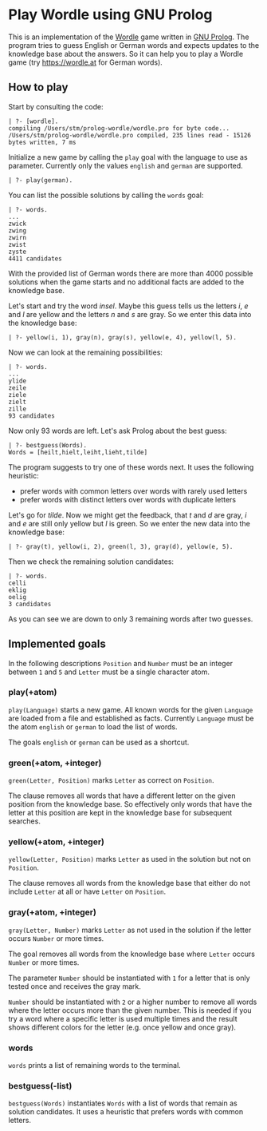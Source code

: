 # Play Wordle using GNU Prolog

This is an implementation of the [Wordle](https://en.m.wikipedia.org/wiki/Wordle) game written in [GNU Prolog](http://www.gprolog.org).  The program tries to guess English or German words and expects updates to the knowledge base about the answers. So it can help you to play a Wordle game (try https://wordle.at for German words).

## How to play

Start by consulting the code:

    | ?- [wordle].
    compiling /Users/stm/prolog-wordle/wordle.pro for byte code...
    /Users/stm/prolog-wordle/wordle.pro compiled, 235 lines read - 15126 bytes written, 7 ms

Initialize a new game by calling the `play` goal with the language to use as parameter. Currently only the values `english` and `german` are supported.

    | ?- play(german).

You can list the possible solutions by calling the `words` goal:

    | ?- words.
    ...
    zwick
    zwing
    zwirn
    zwist
    zyste
    4411 candidates

With the provided list of German words there are more than 4000 possible solutions when the game starts and no additional facts are added to the knowledge base.

Let's start and try the word *insel*. Maybe this guess tells us the letters *i*, *e* and *l* are yellow and the letters *n* and *s* are gray. So we enter this data into the knowledge base:

    | ?- yellow(i, 1), gray(n), gray(s), yellow(e, 4), yellow(l, 5).

Now we can look at the remaining possibilities:

    | ?- words.
    ...
    ylide
    zeile
    ziele
    zielt
    zille
    93 candidates

Now only 93 words are left. Let's ask Prolog about the best guess:

    | ?- bestguess(Words).
    Words = [heilt,hielt,leiht,lieht,tilde]

The program suggests to try one of these words next. It uses the following heuristic:
* prefer words with common letters over words with rarely used letters
* prefer words with distinct letters over words with duplicate letters

Let's go for *tilde*. Now we might get the feedback, that *t* and *d* are gray, *i* and *e* are still only yellow but *l* is green. So we enter the new data into the knowledge base:

    | ?- gray(t), yellow(i, 2), green(l, 3), gray(d), yellow(e, 5).

Then we check the remaining solution candidates:

    | ?- words.
    celli
    eklig
    oelig
    3 candidates

As you can see we are down to only 3 remaining words after two guesses.

## Implemented goals

In the following descriptions `Position` and `Number` must be an integer between `1` and `5` and `Letter` must be a single character atom.

### play(+atom)

`play(Language)` starts a new game. All known words for the given `Language` are loaded from a file and established as facts. Currently `Language` must be the atom `english` or `german` to load the list of words.

The goals `english` or `german` can be used as a shortcut.

### green(+atom, +integer)

`green(Letter, Position)` marks `Letter` as correct on `Position`.

The clause removes all words that have a different letter on the given position from the knowledge base. So effectively only words that have the letter at this position are kept in the knowledge base for subsequent searches.

### yellow(+atom, +integer)

`yellow(Letter, Position)` marks `Letter` as used in the solution but not on `Position`.

The clause removes all words from the knowledge base that either do not include `Letter` at all or have `Letter` on `Position`.

### gray(+atom, +integer)

`gray(Letter, Number)` marks `Letter` as not used in the solution if the letter occurs `Number` or more times.

The goal removes all words from the knowledge base where `Letter` occurs `Number` or more times.

The parameter `Number` should be instantiated with `1` for a letter that is only tested once and receives the gray mark.

`Number` should be instantiated with `2` or a higher number to remove all words where the letter occurs more than the given number. This is needed if you try a word where a specific letter is used multiple times and the result shows different colors for the letter (e.g. once yellow and once gray).

### words

`words` prints a list of remaining words to the terminal.

### bestguess(-list)

`bestguess(Words)` instantiates `Words` with a list of words that remain as solution candidates. It uses a heuristic that prefers words with common letters.
